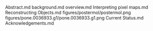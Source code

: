 Abstract.md
background.md
overview.md
Interpreting pixel maps.md
Reconstructing Objects.md
figures/postermol/postermol.png
figures/pone.0036933.g1/pone.0036933.g1.png
Current Status.md
Acknowledgements.md
